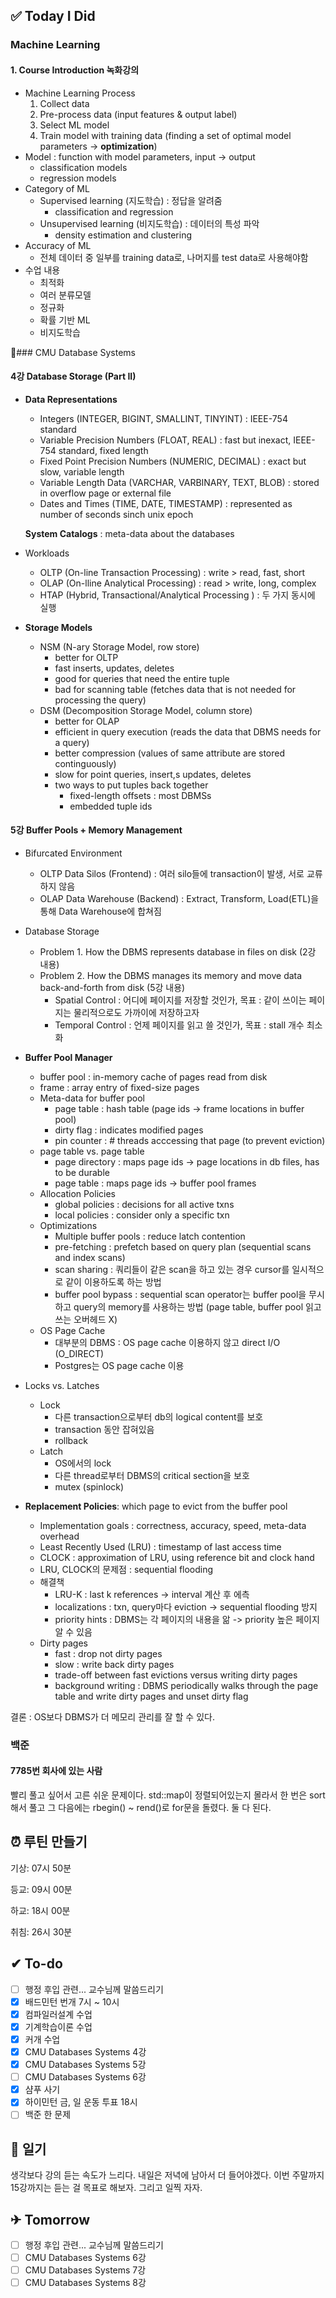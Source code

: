## ✅ Today I Did

### Machine Learning

#### 1. Course Introduction 녹화강의

- Machine Learning Process
  1. Collect data
  2. Pre-process data (input features & output label)
  3. Select ML model
  4. Train model with training data (finding a set of optimal model parameters -> **optimization**)
- Model : function with model parameters, input -> output
  - classification models
  - regression models
- Category of ML
  - Supervised learning (지도학습) : 정답을 알려줌
    - classification and regression
  - Unsupervised learning (비지도학습) : 데이터의 특성 파악
    - density estimation and clustering
- Accuracy of ML
  - 전체 데이터 중 일부를 training data로,  나머지를 test data로 사용해야함
- 수업 내용
  - 최적화
  - 여러 분류모델
  - 정규화
  - 확률 기반 ML
  - 비지도학습

### CMU Database Systems

#### 4강 Database Storage (Part II)

- **Data Representations**
  - Integers (INTEGER, BIGINT, SMALLINT, TINYINT) : IEEE-754 standard
  - Variable Precision Numbers (FLOAT, REAL) : fast but inexact, IEEE-754 standard, fixed length
  - Fixed Point Precision Numbers (NUMERIC, DECIMAL) : exact but slow, variable length
  - Variable Length Data (VARCHAR, VARBINARY, TEXT, BLOB) : stored in overflow page or external file
  - Dates and Times (TIME, DATE, TIMESTAMP) : represented as number of seconds sinch unix epoch
  
  **System Catalogs** : meta-data about the databases
 
- Workloads
  - OLTP (On-line Transaction Processing) : write > read, fast, short
  - OLAP (On-lline Analytical Processing) : read > write, long, complex
  - HTAP (Hybrid, Transactional/Analytical Processing ) : 두 가지 동시에 실행
- **Storage Models**
  - NSM (N-ary Storage Model, row store)
    - better for OLTP
    - fast inserts, updates, deletes
    - good for queries that need the entire tuple
    - bad for scanning table (fetches data that is not needed for processing the query)
  - DSM (Decomposition Storage Model, column store)
    - better for OLAP
    - efficient in query execution (reads the data that DBMS needs for a query)
    - better compression (values of same attribute are stored continguously)
    - slow for point queries, insert,s updates, deletes
    - two ways to put tuples back together
      - fixed-length offsets : most DBMSs
      - embedded tuple ids

#### 5강 Buffer Pools + Memory Management

- Bifurcated Environment
  - OLTP Data Silos (Frontend) : 여러 silo들에 transaction이 발생, 서로 교류하지 않음 
  - OLAP Data Warehouse (Backend) : Extract, Transform, Load(ETL)을 통해 Data Warehouse에 합쳐짐

- Database Storage
  - Problem 1. How the DBMS represents database in files on disk (2강 내용)
  - Problem 2. How the DBMS manages its memory and move data back-and-forth from disk (5강 내용)
    - Spatial Control : 어디에 페이지를 저장할 것인가, 목표 : 같이 쓰이는 페이지는 물리적으로도 가까이에 저장하고자
    - Temporal Control : 언제 페이지를 읽고 쓸 것인가, 목표 : stall 개수 최소화

- **Buffer Pool Manager**
  - buffer pool : in-memory cache of pages read from disk
  - frame : array entry of fixed-size pages
  - Meta-data for buffer pool
    - page table : hash table (page ids -> frame locations in buffer pool)
    - dirty flag : indicates modified pages
    - pin counter : # threads acccessing that page (to prevent eviction)
  - page table vs. page table
    - page directory : maps page ids -> page locations in db files, has to be durable
    - page table : maps page ids -> buffer pool frames
  - Allocation Policies
    - global policies : decisions for all active txns
    - local policies : consider only a specific txn
  - Optimizations
    - Multiple buffer pools : reduce latch contention
    - pre-fetching : prefetch based on query plan (sequential scans and index scans)
    - scan sharing : 쿼리들이 같은 scan을 하고 있는 경우 cursor를 일시적으로 같이 이용하도록 하는 방법 
    - buffer pool bypass : sequential scan operator는 buffer pool을 무시하고 query의 memory를 사용하는 방법 (page table, buffer pool 읽고 쓰는 오버헤드 X)
  - OS Page Cache
    - 대부분의 DBMS : OS page cache 이용하지 않고 direct I/O (O_DIRECT)
    - Postgres는 OS page cache 이용

- Locks vs. Latches
  - Lock
    - 다른 transaction으로부터 db의 logical content를 보호
    - transaction 동안 잡혀있음
    - rollback
  - Latch
    - OS에서의 lock
    - 다른 thread로부터 DBMS의 critical section을 보호
    - mutex (spinlock)

- **Replacement Policies**: which page to evict from the buffer pool
  - Implementation goals : correctness, accuracy, speed, meta-data overhead
  - Least Recently Used (LRU) : timestamp of last access time
  - CLOCK : approximation of LRU, using reference bit and clock hand
  - LRU, CLOCK의 문제점 : sequential flooding
  - 해결책
    - LRU-K : last k references -> interval 계산 후 에측
    - localizations : txn, query마다 eviction -> sequential flooding 방지
    - priority hints : DBMS는 각 페이지의 내용을 앎 -> priority 높은 페이지 알 수 있음
  - Dirty pages
    - fast : drop not dirty pages
    - slow : write back dirty pages
    - trade-off between fast evictions versus writing dirty pages
    - background writing : DBMS periodically walks through the page table and write dirty pages and unset dirty flag

결론 : OS보다 DBMS가 더 메모리 관리를 잘 할 수 있다.

### 백준

#### 7785번 회사에 있는 사람

빨리 풀고 싶어서 고른 쉬운 문제이다. std::map이 정렬되어있는지 몰라서 한 번은 sort해서 풀고 그 다음에는 rbegin() ~ rend()로 for문을 돌렸다. 둘 다 된다. 

## ⏰ 루틴 만들기

기상: 07시 50분

등교: 09시 00분

하교: 18시 00분

취침: 26시 30분

## ✔ To-do

- [ ] 행정 후입 관련... 교수님께 말씀드리기 
- [x] 배드민턴 번개 7시 ~ 10시
- [x] 컴파일러설계 수업
- [x] 기계학습이론 수업
- [x] 커개 수업
- [x] CMU Databases Systems 4강
- [x] CMU Databases Systems 5강
- [ ] CMU Databases Systems 6강
- [x] 샴푸 사기
- [x] 하이민턴 금, 일 운동 투표 18시
- [ ] 백준 한 문제

## 💭 일기

생각보다 강의 듣는 속도가 느리다. 내일은 저녁에 남아서 더 들어야겠다. 이번 주말까지 15강까지는 듣는 걸 목표로 해보자. 그리고 일찍 자자.

## ✈ Tomorrow
- [ ] 행정 후입 관련... 교수님께 말씀드리기 
- [ ] CMU Databases Systems 6강
- [ ] CMU Databases Systems 7강
- [ ] CMU Databases Systems 8강
